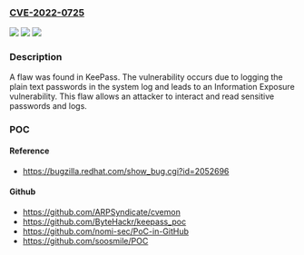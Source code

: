 ### [CVE-2022-0725](https://cve.mitre.org/cgi-bin/cvename.cgi?name=CVE-2022-0725)
![](https://img.shields.io/static/v1?label=Product&message=keepass&color=blue)
![](https://img.shields.io/static/v1?label=Version&message=n%2Fa&color=blue)
![](https://img.shields.io/static/v1?label=Vulnerability&message=Information%20Exposure&color=brighgreen)

### Description

A flaw was found in KeePass. The vulnerability occurs due to logging the plain text passwords in the system log and leads to an Information Exposure vulnerability. This flaw allows an attacker to interact and read sensitive passwords and logs.

### POC

#### Reference
- https://bugzilla.redhat.com/show_bug.cgi?id=2052696

#### Github
- https://github.com/ARPSyndicate/cvemon
- https://github.com/ByteHackr/keepass_poc
- https://github.com/nomi-sec/PoC-in-GitHub
- https://github.com/soosmile/POC

